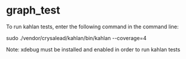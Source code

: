 # graph_test

To run kahlan tests, enter the following command in the command line:

sudo ./vendor/crysalead/kahlan/bin/kahlan --coverage=4 

Note: xdebug must be installed and enabled in order to run kahlan tests
